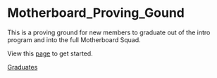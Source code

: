 Motherboard_Proving_Gound
=========================

This is a proving ground for new members to graduate out of the intro program and into the full Motherboard Squad.

View this [page](https://github.com/MST-MRDT/Motherboard_Proving_Gound/wiki) to get started.

[Graduates](https://github.com/MST-MRDT/Motherboard_Proving_Gound/wiki/Graduates)
